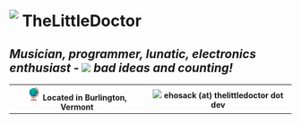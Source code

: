 
# <img src="https://datastream.page/logo512.png" style="display:inline-block; padding-top:10px;" height="30">  TheLittleDoctor
_Musician, programmer, lunatic, electronics enthusiast_ - <img src="https://github.com/user-attachments/assets/0c8e6316-8cc8-4271-a8ea-a8ad0b0c9ef4" height="15" style="display:inline;" /> _bad ideas and counting!_
-----
<table>
<tr><th><img src="https://github.com/TheLittleDoc/TheLittleDoc/blob/main/output-onlinegiftools.gif?raw=true" height="24" style="display:inline;" /> Located in Burlington, Vermont  </th><th><img src="https://github.com/user-attachments/assets/3c73a0f2-2d2b-4cdb-bc54-3c7d1778e3d1" height="24" style="display:inline;" /> ehosack (at) thelittledoctor dot dev  </th></tr>

</table>
<!--
**TheLittleDoc/TheLittleDoc** is a ✨ _special_ ✨ repository because its `README.md` (this file) appears on your GitHub profile.

Here are some ideas to get you started:

- 🔭 I’m currently working on ...
- 🌱 I’m currently learning ...
- 👯 I’m looking to collaborate on ...
- 🤔 I’m looking for help with ...
- 💬 Ask me about ...
- 📫 How to reach me: ...
- 😄 Pronouns: ...
- ⚡ Fun fact: ...
-->
